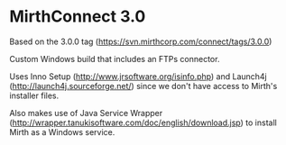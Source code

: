MirthConnect 3.0
================

Based on the 3.0.0 tag (https://svn.mirthcorp.com/connect/tags/3.0.0)

Custom Windows build that includes an FTPs connector.

Uses Inno Setup (http://www.jrsoftware.org/isinfo.php) and Launch4j (http://launch4j.sourceforge.net/) since we don't have access to Mirth's installer files.  

Also makes use of Java Service Wrapper (http://wrapper.tanukisoftware.com/doc/english/download.jsp) to install Mirth as a Windows service.

